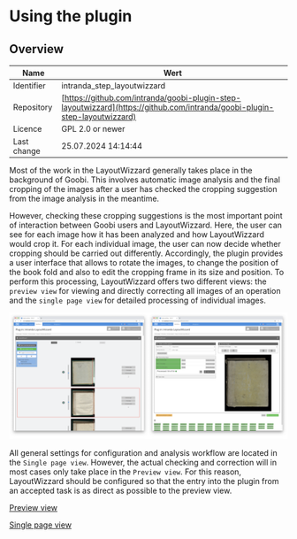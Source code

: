 # Using the plugin

## Overview

Name                     | Wert
-------------------------|-----------
Identifier               | intranda_step_layoutwizzard
Repository               | [https://github.com/intranda/goobi-plugin-step-layoutwizzard](https://github.com/intranda/goobi-plugin-step-layoutwizzard)
Licence              | GPL 2.0 or newer 
Last change    | 25.07.2024 14:14:44


Most of the work in the LayoutWizzard generally takes place in the background of Goobi. This involves automatic image analysis and the final cropping of the images after a user has checked the cropping suggestion from the image analysis in the meantime.

However, checking these cropping suggestions is the most important point of interaction between Goobi users and LayoutWizzard. Here, the user can see for each image how it has been analyzed and how LayoutWizzard would crop it. For each individual image, the user can now decide whether cropping should be carried out differently. Accordingly, the plugin provides a user interface that allows to rotate the images, to change the position of the book fold and also to edit the cropping frame in its size and position. To perform this processing, LayoutWizzard offers two different views: the `preview view` for viewing and directly correcting all images of an operation and the `single page view` for detailed processing of individual images.

![Preview view and single page view in comparison](images/goobi-plugin-step-layoutwizzard_screen_views.png)

All general settings for configuration and analysis workflow are located in the `Single page view`. However, the actual checking and correction will in most cases only take place in the `Preview view`. For this reason, LayoutWizzard should be configured so that the entry into the plugin from an accepted task is as direct as possible to the preview view.

[Preview view](page_01_01_en.md)

[Single page view](goobi-plugin-step-layoutwizzard_page_01_02_00_en.md)